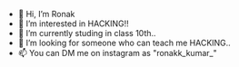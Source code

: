 - 👋 Hi, I’m Ronak 
- 👀 I’m interested in HACKING!!
- 🌱 I’m currently studing in class 10th..
- 💞️ I’m looking for someone who can teach me HACKING..
- 📫 You can DM me on instagram as "ronakk_kumar_"

<!---
ronakk06/ronakk06 is a ✨ special ✨ repository because its `README.md` (this file) appears on your GitHub profile.
You can click the Preview link to take a look at your changes.
--->
